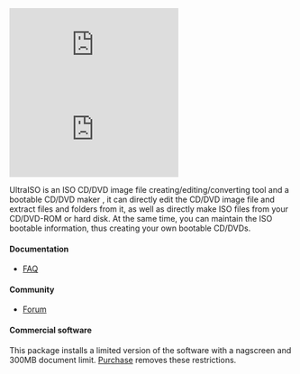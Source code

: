 [![](https://img.shields.io/chocolatey/v/ultraiso.install?color=green&label=ultraiso.install)](https://chocolatey.org/packages/ultraiso.install) [![](https://img.shields.io/chocolatey/dt/ultraiso.install)](https://chocolatey.org/packages/ultraiso.install)

UltraISO  is an ISO CD/DVD image file creating/editing/converting tool and a bootable 
CD/DVD maker , it can directly edit the CD/DVD image file and extract files and folders 
from it, as well as directly make ISO files from your CD/DVD-ROM or  hard disk. At the 
same time, you can maintain the ISO bootable information, thus creating your own bootable 
CD/DVDs.	

#### Documentation
* [FAQ](http://www.ezbsystems.com/ultraiso/faq.htm)

#### Community
* [Forum](http://www.ezbsystems.com/cgi-bin/ikonboard.cgi?act=SF;f=2)

#### Commercial software
This package installs a limited version of the software with a nagscreen and 300MB 
document limit. [Purchase](http://www.ezbsystems.com/ultraiso/order.htm) removes these 
restrictions.